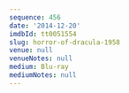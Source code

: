 ```yaml
---
sequence: 456
date: '2014-12-20'
imdbId: tt0051554
slug: horror-of-dracula-1958
venue: null
venueNotes: null
medium: Blu-ray
mediumNotes: null
---
```


